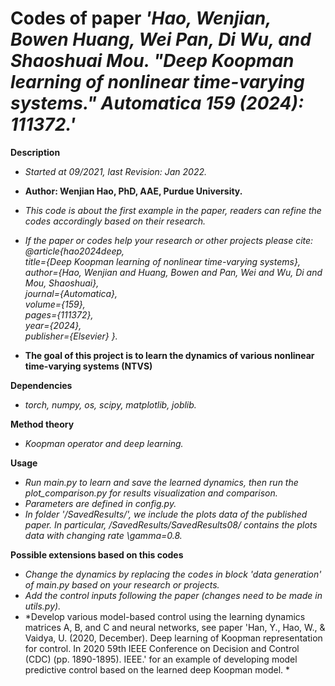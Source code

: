 # Codes of paper *'Hao, Wenjian, Bowen Huang, Wei Pan, Di Wu, and Shaoshuai Mou. "Deep Koopman learning of nonlinear time-varying systems." Automatica 159 (2024): 111372.'*

__Description__ <br />
- *Started at 09/2021, last Revision: Jan 2022.*
- **Author: Wenjian Hao, PhD, AAE, Purdue University.**
- *This code is about the first example in the paper, readers can refine the codes accordingly based on their research.*
- *If the paper or codes help your research or other projects please cite:<br />
  @article{hao2024deep,<br />
  title={Deep Koopman learning of nonlinear time-varying systems},<br />
  author={Hao, Wenjian and Huang, Bowen and Pan, Wei and Wu, Di and Mou, Shaoshuai},<br />
  journal={Automatica},<br />
  volume={159},<br />
  pages={111372},<br />
  year={2024},<br />
  publisher={Elsevier}
}.*

- __The goal of this project is to learn the dynamics of various nonlinear time-varying systems (NTVS)__ <br />

__Dependencies__ <br />
- *torch, numpy, os, scipy, matplotlib, joblib.*

__Method theory__<br />
- *Koopman operator and deep learning.*<br />

__Usage__<br />
- *Run main.py to learn and save the learned dynamics, then run the plot_comparison.py for results visualization and comparison.*<br />
- *Parameters are defined in config.py.*<br />
- *In folder '/SavedResults/', we include the plots data of the published paper. In particular, /SavedResults/SavedResults08/ contains the plots data with changing rate \gamma=0.8.*

__Possible extensions based on this codes__<br />
- *Change the dynamics by replacing the codes in block 'data generation' of main.py based on your research or projects.*<br />
- *Add the control inputs following the paper (changes need to be made in utils.py).*<br />
- *Develop various model-based control using the learning dynamics matrices A, B, and C and neural networks, see paper 'Han, Y., Hao, W., & Vaidya, U. (2020, December). Deep learning of Koopman representation for control. In 2020 59th IEEE Conference on Decision and Control (CDC) (pp. 1890-1895). IEEE.' for an example of developing model predictive control based on the learned deep Koopman model. *<br />

